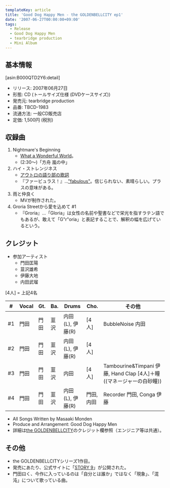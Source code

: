```yaml
---
templateKey: article
title: 'Good Dog Happy Men - the GOLDENBELLCITY ep1'
date: '2007-06-27T00:00:00+09:00'
tags:
  - Release
  - Good Dog Happy Men
  - tearbridge production
  - Mini Album
---
```

## 基本情報

[asin:B000QTD2Y6:detail]

* リリース: 2007年06月27日
* 形態: CD (トールサイズ仕様 (DVDケースサイズ))
* 発売元: tearbridge production
* 品番: TBCD-1983
* 流通方法: 一般CD販売店
* 定価: 1,500円 (税別)

## 収録曲

1. Nightmare's Beginning
   * [What a Wonderful World](https://www.youtube.com/results?search_query=What+a+Wonderful+World)。
   * (2:30～)「方舟 嵐の中」
1. ハイ・ストレンジネス
   * [アウトロの語り部の歌詞](/articles/2007-06-27-000000_1)
   * 『ファービュラス！』…["fabulous"](http://ejje.weblio.jp/content/fabulous)。信じられない、素晴らしい。プラスの意味がある。
1. 雨と仲良く
   * MVが制作された。
1. Groria Streetから愛を込めて #1
   * 『Groria』…「Gloria」は女性の名前や聖書などで栄光を指すラテン語でもあるが、敢えて「G"r"oria」と表記することで、解釈の幅を広げているという。

## クレジット

* 参加アーティスト
   * 門田匡陽
   * 韮沢雄希
   * 伊藤大地
   * 内田武瑠

[4人] = 上記4名

\#  |Vocal | Gt.  | Ba.  | Drums | Cho. | その他
-|-|-|-|-|-|-
\#1| 門田 | 門田 | 韮沢 | 内田(L), 伊藤(R) | [4人] | BubbleNoise 内田 
\#2| 門田 | 門田 | 韮沢 | 内田(L), 伊藤(R) | [4人] |
\#3| 門田 | 門田 | 韮沢 | 内田             | [4人] | Tambourine&Timpani 伊藤, Hand Clap [4人]＋瞳 ((マネージャーの白砂瞳))
\#4| 門田 | 門田 | 韮沢 | 内田(L), 伊藤(R) | 門田, 内田 | Recorder 門田, Conga 伊藤

* All Songs Written by Masaaki Monden
* Produce and Arrangement: Good Dog Happy Men
* 詳細は[the GOLDENBELLCITY](/articles/2007-11-28-000000)のクレジット欄参照（エンジニア等は共通）。

## その他

* the GOLDENBELLCITYシリーズ1作目。
* 発売にあたり、公式サイトに「[STORY 9](http://web.archive.org/web/20080226041136/http://www.gooddoghappymen.com/story9.html)」が公開された。 
* 門田曰く、今作に入っているのは「自分とは誰か」ではなく「現象」、「混沌」について歌っている曲。

